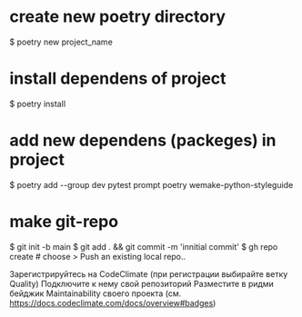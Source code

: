 # create new poetry directory
$ poetry new project_name

# install dependens of project
$ poetry install

# add new dependens (packeges) in project
$ poetry add --group dev pytest prompt poetry wemake-python-styleguide

# make git-repo
$ git init -b main
$ git add . && git commit -m 'innitial commit'
$ gh repo create  # choose > Push an existing local repo..

Зарегистрируйтесь на CodeClimate (при регистрации выбирайте ветку Quality)
Подключите к нему свой репозиторий
Разместите в ридми бейджик Maintainability своего проекта (см. https://docs.codeclimate.com/docs/overview#badges)


